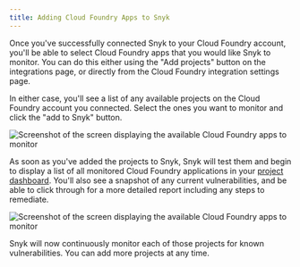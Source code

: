 ```yaml
---
title: Adding Cloud Foundry Apps to Snyk
---
```

Once you've successfully connected Snyk to your Cloud Foundry account, you'll be able to select Cloud Foundry apps that you would like Snyk to monitor. You can do this either using the "Add projects" button on the integrations page, or directly from the Cloud Foundry integration settings page.

In either case, you'll see a list of any available projects on the Cloud Foundry account you connected. Select the ones you want to monitor and click the "add to Snyk" button.

![Screenshot of the screen displaying the available Cloud Foundry apps to monitor](https://res.cloudinary.com/snyk/image/upload/w_auto,c_scale,q_auto/v1493170639/serverless-docs/cloud-foundry-apps-to-test.png)

As soon as you've added the projects to Snyk, Snyk will test them and begin to display a list of all monitored Cloud Foundry applications in your [project dashboard](https://app.snyk.io/projects). You'll also see a snapshot of any current vulnerabilities, and be able to click through for a more detailed report including any steps to remediate.

![Screenshot of the screen displaying the available Cloud Foundry apps to monitor](https://res.cloudinary.com/snyk/image/upload/w_auto,c_scale,q_auto/v1493171440/serverless-docs/cloud-foundry-projects.png)

Snyk will now continuously monitor each of those projects for known vulnerabilities. You can add more projects at any time.
